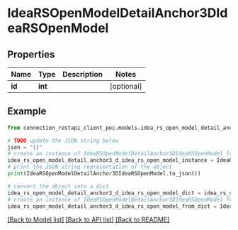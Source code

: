 # IdeaRSOpenModelDetailAnchor3DIdeaRSOpenModel


## Properties

Name | Type | Description | Notes
------------ | ------------- | ------------- | -------------
**id** | **int** |  | [optional] 

## Example

```python
from connection_restapi_client_poc.models.idea_rs_open_model_detail_anchor3_d_idea_rs_open_model import IdeaRSOpenModelDetailAnchor3DIdeaRSOpenModel

# TODO update the JSON string below
json = "{}"
# create an instance of IdeaRSOpenModelDetailAnchor3DIdeaRSOpenModel from a JSON string
idea_rs_open_model_detail_anchor3_d_idea_rs_open_model_instance = IdeaRSOpenModelDetailAnchor3DIdeaRSOpenModel.from_json(json)
# print the JSON string representation of the object
print(IdeaRSOpenModelDetailAnchor3DIdeaRSOpenModel.to_json())

# convert the object into a dict
idea_rs_open_model_detail_anchor3_d_idea_rs_open_model_dict = idea_rs_open_model_detail_anchor3_d_idea_rs_open_model_instance.to_dict()
# create an instance of IdeaRSOpenModelDetailAnchor3DIdeaRSOpenModel from a dict
idea_rs_open_model_detail_anchor3_d_idea_rs_open_model_from_dict = IdeaRSOpenModelDetailAnchor3DIdeaRSOpenModel.from_dict(idea_rs_open_model_detail_anchor3_d_idea_rs_open_model_dict)
```
[[Back to Model list]](../README.md#documentation-for-models) [[Back to API list]](../README.md#documentation-for-api-endpoints) [[Back to README]](../README.md)


